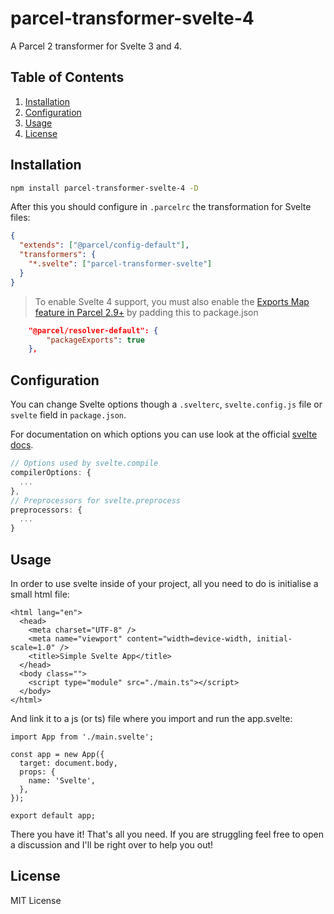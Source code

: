 # parcel-transformer-svelte-4

A Parcel 2 transformer for Svelte 3 and 4.

## Table of Contents

1. [Installation](#installation)
2. [Configuration](#configuration)
3. [Usage](#usage)
4. [License](#license)

## Installation

```bash
npm install parcel-transformer-svelte-4 -D
```

After this you should configure in `.parcelrc` the transformation for Svelte files:

```json
{
  "extends": ["@parcel/config-default"],
  "transformers": {
    "*.svelte": ["parcel-transformer-svelte"]
  }
}
```

> To enable Svelte 4 support, you must also enable the [Exports Map feature in Parcel 2.9+](https://parceljs.org/blog/v2-9-0/#new-resolver) by padding this to package.json
```json
	"@parcel/resolver-default": {
		"packageExports": true
	},
```

## Configuration

You can change Svelte options though a `.svelterc`, `svelte.config.js` file or `svelte` field
in `package.json`.

For documentation on which options you can use look at the official
[svelte docs](https://github.com/sveltejs/svelte).

```js
// Options used by svelte.compile
compilerOptions: {
  ...
},
// Preprocessors for svelte.preprocess
preprocessors: {
  ...
}
```

## Usage

In order to use svelte inside of your project, all you need to do is initialise a small html file:
```
<html lang="en">
  <head>
    <meta charset="UTF-8" />
    <meta name="viewport" content="width=device-width, initial-scale=1.0" />
    <title>Simple Svelte App</title>
  </head>
  <body class="">
    <script type="module" src="./main.ts"></script>
  </body>
</html>
```
And link it to a js (or ts) file where you import and run the app.svelte:
```
import App from './main.svelte';

const app = new App({
  target: document.body,
  props: {
    name: 'Svelte',
  },
});

export default app;
```
There you have it! That's all you need. If you are struggling feel free to open a discussion and I'll be right over to help you out!

## License

MIT License

